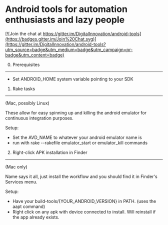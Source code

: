 Android tools for automation enthusiasts and lazy people
========================================================

[![Join the chat at https://gitter.im/DigitalInnovation/android-tools](https://badges.gitter.im/Join%20Chat.svg)](https://gitter.im/DigitalInnovation/android-tools?utm_source=badge&utm_medium=badge&utm_campaign=pr-badge&utm_content=badge)

0. Prerequisites
----------------

- Set ANDROID_HOME system variable pointing to your SDK


1. Rake tasks
-------------

(Mac, possibly Linux)

These allow for easy spinning up and killing the android emulator for continuous integration purposes.

Setup:

- Set the AVD_NAME to whatever your android emulator name is
- run with rake --rakefile emulator_start or emulator_kill commands

2. Right-click APK installation in Finder
-----------------------------------------

(Mac only)

Name says it all, just install the workflow and you should find it in Finder's Services menu.

Setup:

- Have your build-tools/{YOUR_ANDROID_VERSION} in PATH. (uses the aapt command)
- Right click on any apk with device connected to install. Will reinstall if the app already exists.











